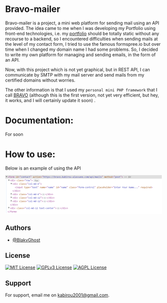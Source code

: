 # Bravo-mailer

Bravo-mailer is a project, a mini web platform for sending mail using an API provided.
The idea came to me when I was developing my Portfolio using front-end technologies, i.e. my [portfolio](https://kabirou-alassane.com) should be totally static without any recourse to a backend, so I encountered difficulties when sending mails at the level of my contact form, I tried to use the famous formspree.io but over time when I changed my domain name I had some problems. So, I decided to write my own platform for managing and sending emails, in the form of an API.

Now, with this project which is not yet graphical, but in REST API, I can communicate by SMTP with my mail server and send mails from my certified domains without worries.

The other information is that I used my `personal mini PHP framework` that I call [BRAVO](https://github.com/BlakvGhost/Bravo) (although this is the first version, not yet very efficient, but hey, it works, and I will certainly update it soon) .

# Documentation:

For soon

# How to use:
Below is an example of using the API

![EXAMPLE OF API USAGE](guide-0.PNG)

## Authors

- [@BlakvGhost](https://github.com/BlakvGhost)

## License

[![MIT License](https://img.shields.io/badge/License-MIT-green.svg)](https://choosealicense.com/licenses/mit/)
[![GPLv3 License](https://img.shields.io/badge/License-GPL%20v3-yellow.svg)](https://opensource.org/licenses/)
[![AGPL License](https://img.shields.io/badge/license-AGPL-blue.svg)](http://www.gnu.org/licenses/agpl-3.0)

## Support

For support, email me on kabirou2001@gmail.com.
